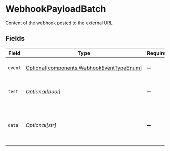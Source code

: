 # WebhookPayloadBatch

Content of the webhook posted to the external URL


## Fields

| Field                                                                                                 | Type                                                                                                  | Required                                                                                              | Description                                                                                           |
| ----------------------------------------------------------------------------------------------------- | ----------------------------------------------------------------------------------------------------- | ----------------------------------------------------------------------------------------------------- | ----------------------------------------------------------------------------------------------------- |
| `event`                                                                                               | [Optional[components.WebhookEventTypeEnum]](../../models/components/webhookeventtypeenum.md)          | :heavy_minus_sign:                                                                                    | Type of event that triggered the webhook.                                                             |
| `test`                                                                                                | *Optional[bool]*                                                                                      | :heavy_minus_sign:                                                                                    | Determines whether the webhook is a test webhook or not.                                              |
| `data`                                                                                                | *Optional[str]*                                                                                       | :heavy_minus_sign:                                                                                    | A string containing the batch object ID, of the form 'batch {batchId} (created\|processing complete)'. |